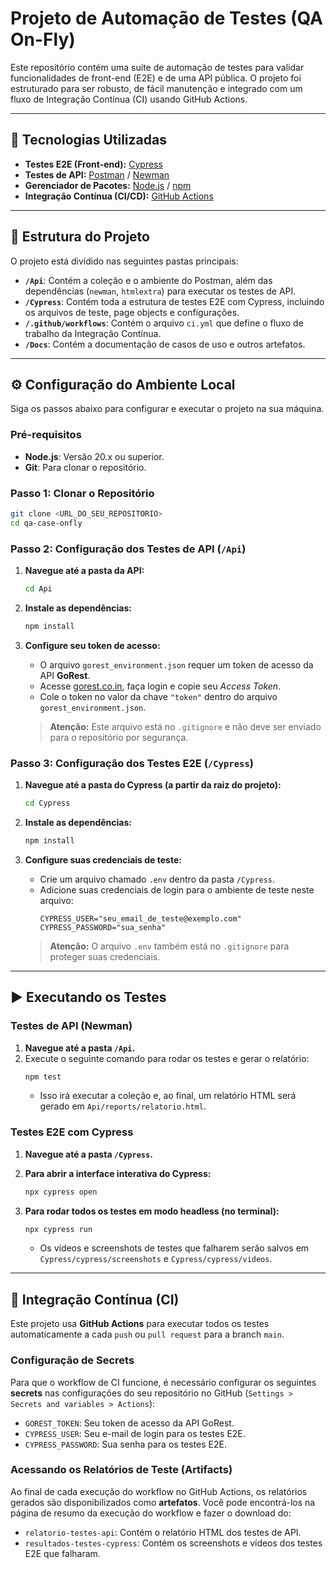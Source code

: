 # Projeto de Automação de Testes (QA On-Fly)

Este repositório contém uma suíte de automação de testes para validar funcionalidades de front-end (E2E) e de uma API pública. O projeto foi estruturado para ser robusto, de fácil manutenção e integrado com um fluxo de Integração Contínua (CI) usando GitHub Actions.

---

## 🧪 Tecnologias Utilizadas

- **Testes E2E (Front-end):** [Cypress](https://www.cypress.io/)
- **Testes de API:** [Postman](https://www.postman.com/) / [Newman](https://github.com/postmanlabs/newman)
- **Gerenciador de Pacotes:** [Node.js](https://nodejs.org/) / [npm](https://www.npmjs.com/)
- **Integração Contínua (CI/CD):** [GitHub Actions](https://github.com/features/actions)

---

## 📂 Estrutura do Projeto

O projeto está dividido nas seguintes pastas principais:

- **`/Api`**: Contém a coleção e o ambiente do Postman, além das dependências (`newman`, `htmlextra`) para executar os testes de API.
- **`/Cypress`**: Contém toda a estrutura de testes E2E com Cypress, incluindo os arquivos de teste, page objects e configurações.
- **`/.github/workflows`**: Contém o arquivo `ci.yml` que define o fluxo de trabalho da Integração Contínua.
- **`/Docs`**: Contém a documentação de casos de uso e outros artefatos.

---

## ⚙️ Configuração do Ambiente Local

Siga os passos abaixo para configurar e executar o projeto na sua máquina.

### Pré-requisitos

- **Node.js**: Versão 20.x ou superior.
- **Git**: Para clonar o repositório.

### Passo 1: Clonar o Repositório

```bash
git clone <URL_DO_SEU_REPOSITORIO>
cd qa-case-onfly
```

### Passo 2: Configuração dos Testes de API (`/Api`)

1.  **Navegue até a pasta da API:**
    ```bash
    cd Api
    ```

2.  **Instale as dependências:**
    ```bash
    npm install
    ```

3.  **Configure seu token de acesso:**
    - O arquivo `gorest_environment.json` requer um token de acesso da API **GoRest**.
    - Acesse [gorest.co.in](https://gorest.co.in/), faça login e copie seu *Access Token*.
    - Cole o token no valor da chave `"token"` dentro do arquivo `gorest_environment.json`.
    > **Atenção:** Este arquivo está no `.gitignore` e não deve ser enviado para o repositório por segurança.

### Passo 3: Configuração dos Testes E2E (`/Cypress`)

1.  **Navegue até a pasta do Cypress (a partir da raiz do projeto):**
    ```bash
    cd Cypress
    ```

2.  **Instale as dependências:**
    ```bash
    npm install
    ```

3.  **Configure suas credenciais de teste:**
    - Crie um arquivo chamado `.env` dentro da pasta `/Cypress`.
    - Adicione suas credenciais de login para o ambiente de teste neste arquivo:
      ```env
      CYPRESS_USER="seu_email_de_teste@exemplo.com"
      CYPRESS_PASSWORD="sua_senha"
      ```
    > **Atenção:** O arquivo `.env` também está no `.gitignore` para proteger suas credenciais.

---

## ▶️ Executando os Testes

### Testes de API (Newman)

1.  **Navegue até a pasta `/Api`.**
2.  Execute o seguinte comando para rodar os testes e gerar o relatório:
    ```bash
    npm test
    ```
    - Isso irá executar a coleção e, ao final, um relatório HTML será gerado em `Api/reports/relatorio.html`.

### Testes E2E com Cypress

1.  **Navegue até a pasta `/Cypress`.**

2.  **Para abrir a interface interativa do Cypress:**
    ```bash
    npx cypress open
    ```

3.  **Para rodar todos os testes em modo headless (no terminal):**
    ```bash
    npx cypress run
    ```
    - Os vídeos e screenshots de testes que falharem serão salvos em `Cypress/cypress/screenshots` e `Cypress/cypress/videos`.

---

## 🚀 Integração Contínua (CI)

Este projeto usa **GitHub Actions** para executar todos os testes automaticamente a cada `push` ou `pull request` para a branch `main`.

### Configuração de Secrets

Para que o workflow de CI funcione, é necessário configurar os seguintes **secrets** nas configurações do seu repositório no GitHub (`Settings > Secrets and variables > Actions`):

- `GOREST_TOKEN`: Seu token de acesso da API GoRest.
- `CYPRESS_USER`: Seu e-mail de login para os testes E2E.
- `CYPRESS_PASSWORD`: Sua senha para os testes E2E.

### Acessando os Relatórios de Teste (Artifacts)

Ao final de cada execução do workflow no GitHub Actions, os relatórios gerados são disponibilizados como **artefatos**. Você pode encontrá-los na página de resumo da execução do workflow e fazer o download do:
- `relatorio-testes-api`: Contém o relatório HTML dos testes de API.
- `resultados-testes-cypress`: Contém os screenshots e vídeos dos testes E2E que falharam.